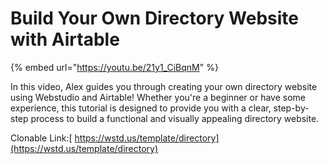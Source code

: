 # Build Your Own Directory Website with Airtable

{% embed url="https://youtu.be/21y1_CiBqnM" %}

In this video, Alex guides you through creating your own directory website using Webstudio and Airtable! Whether you're a beginner or have some experience, this tutorial is designed to provide you with a clear, step-by-step process to build a functional and visually appealing directory website.

Clonable Link:[ https://wstd.us/template/directory](https://wstd.us/template/directory)

